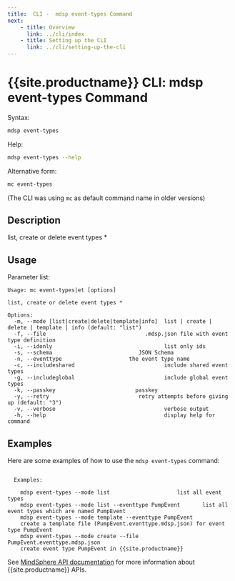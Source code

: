 ```yaml
---
title:  CLI -  mdsp event-types Command
next:
    - title: Overview
      link: ../cli/index
    - title: Setting up the CLI
      link: ../cli/setting-up-the-cli
---
```


# {{site.productname}} CLI: mdsp event-types Command

Syntax:

```bash
mdsp event-types
```

Help:

```bash
mdsp event-types --help
```

Alternative form:

```bash
mc event-types
```

(The CLI was using `mc` as default command name in older versions)

## Description

list, create or delete event types *

## Usage

Parameter list:

```text
Usage: mc event-types|et [options]

list, create or delete event types *

Options:
  -m, --mode [list|create|delete|template|info]  list | create | delete | template | info (default: "list")
  -f, --file                               .mdsp.json file with event type definition
  -i, --idonly                                   list only ids
  -s, --schema                           JSON Schema
  -n, --eventtype                     the event type name
  -c, --includeshared                            include shared event types
  -g, --includeglobal                            include global event types
  -k, --passkey                         passkey
  -y, --retry                            retry attempts before giving up (default: "3")
  -v, --verbose                                  verbose output
  -h, --help                                     display help for command

```

## Examples

Here are some examples of how to use the `mdsp event-types` command:

```text

  Examples:

    mdsp event-types --mode list 					 list all event types
    mdsp event-types --mode list --eventtype PumpEvent		 list all event types which are named PumpEvent
    mdsp event-types --mode template --eventtype PumpEvent 
	create a template file (PumpEvent.eventtype.mdsp.json) for event type PumpEvent
    mdsp event-types --mode create --file PumpEvent.eventtype.mdsp.json 
	create event type PumpEvent in {{site.productname}}

```

See [MindSphere API documentation](https://documentation.mindsphere.io/MindSphere/apis/index.html) for more information about {{site.productname}} APIs.
